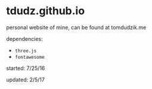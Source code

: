 # tdudz.github.io
personal website of mine, can be found at tomdudzik.me

dependencies:
* `three.js`
* `fontawesome`

started: 7/25/16

updated: 2/5/17
